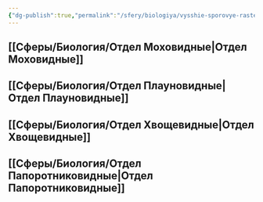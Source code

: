 ```yaml
---
{"dg-publish":true,"permalink":"/sfery/biologiya/vysshie-sporovye-rasteniya/","tags":["Ботаника"]}
---
```


## [[Сферы/Биология/Отдел Моховидные\|Отдел Моховидные]] 
## [[Сферы/Биология/Отдел Плауновидные\|Отдел Плауновидные]]
## [[Сферы/Биология/Отдел Хвощевидные\|Отдел Хвощевидные]]
## [[Сферы/Биология/Отдел Папоротниковидные\|Отдел Папоротниковидные]] 